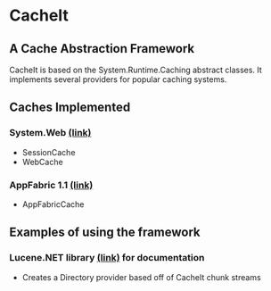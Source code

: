 # CacheIt 
## A Cache Abstraction Framework
CacheIt is based on the System.Runtime.Caching abstract classes. It implements several providers for popular caching systems.
## Caches Implemented
### System.Web [(link)](CacheIt.Web/CacheIte.Web.md)
* SessionCache
* WebCache

### AppFabric 1.1 [(link)](CacheIt.AppFabric/CacheIt.AppFabric.md)
* AppFabricCache

## Examples of using the framework
### Lucene.NET library [(link)](CacheIt.Lucene/CacheIt.Lucene.md) for documentation 
* Creates a Directory provider based off of CacheIt chunk streams